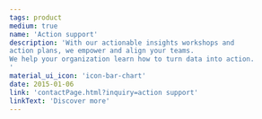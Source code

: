 ```yaml
---
tags: product
medium: true
name: 'Action support'
description: 'With our actionable insights workshops and 
action plans, we empower and align your teams.
We help your organization learn how to turn data into action.
'
material_ui_icon: 'icon-bar-chart'
date: 2015-01-06
link: 'contactPage.html?inquiry=action support'
linkText: 'Discover more'
---
```

